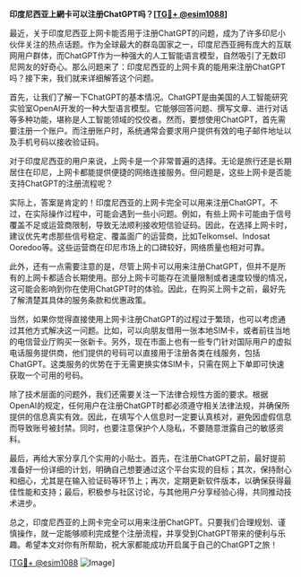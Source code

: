 **印度尼西亚上網卡可以注册ChatGPT吗？[[TG💪+ @esim1088](https://t.me/s/esim1088)]**

最近，关于印度尼西亚上网卡能否用于注册ChatGPT的问题，成为了许多印尼小伙伴关注的热点话题。作为全球最大的群岛国家之一，印度尼西亚拥有庞大的互联网用户群体，而ChatGPT作为一种强大的人工智能语言模型，自然吸引了无数印尼网友的好奇心。那么问题来了：印度尼西亚的上网卡真的能用来注册ChatGPT吗？接下来，我们就来详细解答这个问题。

首先，让我们了解一下ChatGPT的基本情况。ChatGPT是由美国的人工智能研究实验室OpenAI开发的一种大型语言模型。它能够回答问题、撰写文章、进行对话等多种功能，堪称是人工智能领域的佼佼者。然而，要想使用ChatGPT，首先需要注册一个账户。而注册账户时，系统通常会要求用户提供有效的电子邮件地址以及手机号码以接收验证码。

对于印度尼西亚的用户来说，上网卡是一个非常普遍的选择。无论是旅行还是长期居住在印尼，上网卡都能提供便捷的网络连接服务。但问题是，这些上网卡是否能支持ChatGPT的注册流程呢？

实际上，答案是肯定的！印度尼西亚的上网卡完全可以用来注册ChatGPT。不过，在实际操作过程中，可能会遇到一些小问题。例如，有些上网卡可能由于信号覆盖不足或运营商限制，导致无法顺利接收短信验证码。因此，在选择上网卡时，建议优先考虑那些信号稳定、覆盖面广的运营商，比如Telkomsel、Indosat Ooredoo等。这些运营商在印尼市场上的口碑较好，网络质量也相对可靠。

此外，还有一点需要注意的是，尽管上网卡可以用来注册ChatGPT，但并不是所有的上网卡都适合长期使用。部分上网卡可能存在流量限制或者速度较慢的情况，这可能会影响到你在使用ChatGPT时的体验。因此，在购买上网卡之前，最好先了解清楚其具体的服务条款和优惠政策。

当然，如果你觉得直接使用上网卡注册ChatGPT的过程过于繁琐，也可以考虑通过其他方式解决这一问题。比如，可以向朋友借用一张本地SIM卡，或者前往当地的电信营业厅购买一张新卡。另外，现在市面上也有一些专门针对国际用户的虚拟电话服务提供商，他们提供的号码可以直接用于注册各类在线服务，包括ChatGPT。这类服务的优势在于无需更换实体SIM卡，只需在网上下单即可快速获取一个可用的号码。

除了技术层面的问题外，我们还需要关注一下法律合规性方面的要求。根据OpenAI的规定，任何用户在注册ChatGPT时都必须遵守相关法律法规，并确保所提供的信息真实有效。因此，在填写个人信息时一定要认真核对，避免因虚假信息而导致账号被封禁。同时，也要注意保护个人隐私，不要随意泄露自己的敏感资料。

最后，再给大家分享几个实用的小贴士。首先，在注册ChatGPT之前，最好提前准备好一份详细的计划，明确自己想要通过这个平台实现的目标；其次，保持耐心和细心，尤其是在输入验证码等环节上；再次，定期更新软件版本，以确保获得最佳性能和支持；最后，积极参与社区讨论，与其他用户分享经验心得，共同推动技术进步。

总之，印度尼西亚的上网卡完全可以用来注册ChatGPT。只要我们合理规划、谨慎操作，就一定能够顺利完成整个注册流程，并享受到ChatGPT带来的便利与乐趣。希望本文对你有所帮助，祝大家都能成功开启属于自己的ChatGPT之旅！

[[TG💪+ @esim1088](https://t.me/s/esim1088) ![Image](https://i.postimg.cc/4NQfJmqS/Snipaste-2025-05-13-00-14-12.png)]